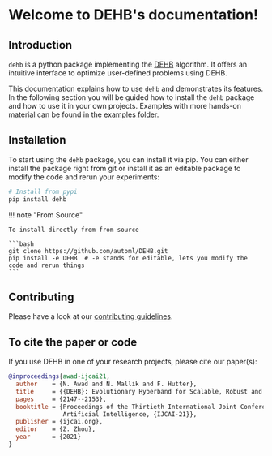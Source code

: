 # Welcome to DEHB's documentation!

## Introduction

`dehb` is a python package implementing the [DEHB](https://arxiv.org/abs/2105.09821) algorithm. It offers an intuitive interface to optimize user-defined problems using DEHB.

This documentation explains how to use `dehb` and demonstrates its features. In the following section you will be guided how to install the `dehb` package and how to use it in your own projects. Examples with more hands-on material can be found in the [examples folder](https://github.com/automl/DEHB/tree/master/examples).

## Installation

To start using the `dehb` package, you can install it via pip. You can either install the package right from git or install it as an editable package to modify the code and rerun your experiments:

```bash
# Install from pypi
pip install dehb
```

!!! note "From Source"

    To install directly from from source

    ```bash
    git clone https://github.com/automl/DEHB.git
    pip install -e DEHB  # -e stands for editable, lets you modify the code and rerun things
    ```

## Contributing
Please have a look at our [contributing guidelines](https://github.com/automl/DEHB/blob/master/CONTRIBUTING.md).

## To cite the paper or code
If you use DEHB in one of your research projects, please cite our paper(s):
```bibtex
@inproceedings{awad-ijcai21,
  author    = {N. Awad and N. Mallik and F. Hutter},
  title     = {{DEHB}: Evolutionary Hyberband for Scalable, Robust and Efficient Hyperparameter Optimization},
  pages     = {2147--2153},
  booktitle = {Proceedings of the Thirtieth International Joint Conference on
               Artificial Intelligence, {IJCAI-21}},
  publisher = {ijcai.org},
  editor    = {Z. Zhou},
  year      = {2021}
}
```